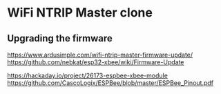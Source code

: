 # WiFi NTRIP Master clone

## Upgrading the firmware


https://www.ardusimple.com/wifi-ntrip-master-firmware-update/
https://github.com/nebkat/esp32-xbee/wiki/Firmware-Update

https://hackaday.io/project/26173-espbee-xbee-module
https://github.com/CascoLogix/ESPBee/blob/master/ESPBee_Pinout.pdf